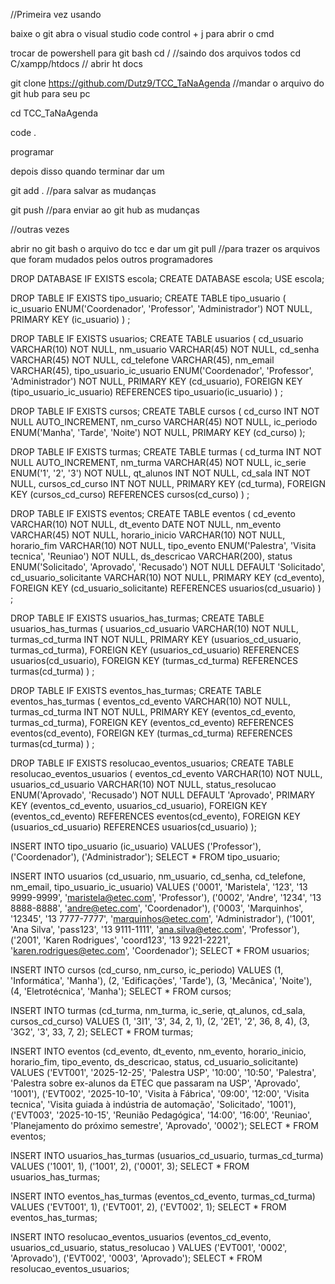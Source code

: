 //Primeira vez usando 

baixe o git
abra o visual studio code
control + j para abrir o cmd
 
trocar de powershell para git bash 
cd /
//saindo dos arquivos todos
cd C/xampp/htdocs
// abrir ht docs

git clone https://github.com/Dutz9/TCC_TaNaAgenda
//mandar o arquivo do git hub para seu pc

cd TCC_TaNaAgenda 

code .

programar

depois disso quando terminar dar um

git add . 
//para salvar as mudanças
 
git push 
//para enviar ao git hub as mudanças 

//outras vezes

abrir no git bash o arquivo do tcc
e dar um git pull 
//para trazer os arquivos que foram mudados pelos outros programadores




















DROP DATABASE IF EXISTS escola;
CREATE DATABASE escola;
USE escola;

DROP TABLE IF EXISTS tipo_usuario;
CREATE TABLE tipo_usuario (
    ic_usuario ENUM('Coordenador', 'Professor', 'Administrador') NOT NULL,
    PRIMARY KEY (ic_usuario)
) ;


DROP TABLE IF EXISTS usuarios;
CREATE TABLE usuarios (
    cd_usuario VARCHAR(10) NOT NULL,
    nm_usuario VARCHAR(45) NOT NULL,
    cd_senha VARCHAR(45) NOT NULL,
    cd_telefone VARCHAR(45),
    nm_email VARCHAR(45),
    tipo_usuario_ic_usuario ENUM('Coordenador', 'Professor', 'Administrador') NOT NULL,
    PRIMARY KEY (cd_usuario),
    FOREIGN KEY (tipo_usuario_ic_usuario) REFERENCES tipo_usuario(ic_usuario)
) ;


DROP TABLE IF EXISTS cursos;
CREATE TABLE cursos (
    cd_curso INT NOT NULL AUTO_INCREMENT,
    nm_curso VARCHAR(45) NOT NULL,
    ic_periodo ENUM('Manha', 'Tarde', 'Noite') NOT NULL,
    PRIMARY KEY (cd_curso)
);


DROP TABLE IF EXISTS turmas;
CREATE TABLE turmas (
    cd_turma INT NOT NULL AUTO_INCREMENT,
    nm_turma VARCHAR(45) NOT NULL,
    ic_serie ENUM('1', '2', '3') NOT NULL,
    qt_alunos INT NOT NULL,
    cd_sala INT NOT NULL,
    cursos_cd_curso INT NOT NULL,
    PRIMARY KEY (cd_turma),
    FOREIGN KEY (cursos_cd_curso) REFERENCES cursos(cd_curso)
) ;


DROP TABLE IF EXISTS eventos;
CREATE TABLE eventos (
    cd_evento VARCHAR(10) NOT NULL,
    dt_evento DATE NOT NULL,
    nm_evento VARCHAR(45) NOT NULL,
    horario_inicio VARCHAR(10) NOT NULL,
    horario_fim VARCHAR(10) NOT NULL,
    tipo_evento ENUM('Palestra', 'Visita tecnica', 'Reuniao') NOT NULL,
    ds_descricao VARCHAR(200),
    status ENUM('Solicitado', 'Aprovado', 'Recusado') NOT NULL DEFAULT 'Solicitado',
    cd_usuario_solicitante VARCHAR(10) NOT NULL,
    PRIMARY KEY (cd_evento),
    FOREIGN KEY (cd_usuario_solicitante) REFERENCES usuarios(cd_usuario)
) ;


DROP TABLE IF EXISTS usuarios_has_turmas;
CREATE TABLE usuarios_has_turmas (
    usuarios_cd_usuario VARCHAR(10) NOT NULL,
    turmas_cd_turma INT NOT NULL,
    PRIMARY KEY (usuarios_cd_usuario, turmas_cd_turma),
    FOREIGN KEY (usuarios_cd_usuario) REFERENCES usuarios(cd_usuario),
    FOREIGN KEY (turmas_cd_turma) REFERENCES turmas(cd_turma)
) ;



DROP TABLE IF EXISTS eventos_has_turmas;
CREATE TABLE eventos_has_turmas (
    eventos_cd_evento VARCHAR(10) NOT NULL,
    turmas_cd_turma INT NOT NULL,
    PRIMARY KEY (eventos_cd_evento, turmas_cd_turma),
    FOREIGN KEY (eventos_cd_evento) REFERENCES eventos(cd_evento),
    FOREIGN KEY (turmas_cd_turma) REFERENCES turmas(cd_turma)
) ;


DROP TABLE IF EXISTS resolucao_eventos_usuarios;
CREATE TABLE resolucao_eventos_usuarios (
    eventos_cd_evento VARCHAR(10) NOT NULL,
    usuarios_cd_usuario VARCHAR(10) NOT NULL,
    status_resolucao ENUM('Aprovado', 'Recusado') NOT NULL DEFAULT 'Aprovado',
    PRIMARY KEY (eventos_cd_evento, usuarios_cd_usuario),
    FOREIGN KEY (eventos_cd_evento) REFERENCES eventos(cd_evento),
    FOREIGN KEY (usuarios_cd_usuario) REFERENCES usuarios(cd_usuario)
);

INSERT INTO tipo_usuario (ic_usuario) VALUES 
('Professor'),
('Coordenador'),
('Administrador');
SELECT * FROM tipo_usuario;


INSERT INTO usuarios (cd_usuario, nm_usuario, cd_senha, cd_telefone, nm_email, tipo_usuario_ic_usuario) VALUES 
('0001', 'Maristela', '123', '13 9999-9999', 'maristela@etec.com', 'Professor'),
('0002', 'Andre', '1234', '13 8888-8888', 'andre@etec.com', 'Coordenador'),
('0003', 'Marquinhos', '12345', '13 7777-7777', 'marquinhos@etec.com', 'Administrador'),
('1001', 'Ana Silva', 'pass123', '13 9111-1111', 'ana.silva@etec.com', 'Professor'),
('2001', 'Karen Rodrigues', 'coord123', '13 9221-2221', 'karen.rodrigues@etec.com', 'Coordenador');
SELECT * FROM usuarios;




INSERT INTO cursos (cd_curso, nm_curso, ic_periodo) VALUES 
(1, 'Informática', 'Manha'),
(2, 'Edificações', 'Tarde'),
(3, 'Mecânica', 'Noite'),
(4, 'Eletrotécnica', 'Manha');
SELECT * FROM cursos;



INSERT INTO turmas (cd_turma, nm_turma, ic_serie, qt_alunos, cd_sala, cursos_cd_curso) VALUES 
(1, '3I1', '3', 34, 2, 1),
(2, '2E1', '2', 36, 8, 4),
(3, '3G2', '3', 33, 7, 2);
SELECT * FROM turmas;



INSERT INTO eventos (cd_evento, dt_evento, nm_evento, horario_inicio, horario_fim, tipo_evento, ds_descricao, status, cd_usuario_solicitante) VALUES 
('EVT001', '2025-12-25', 'Palestra USP', '10:00', '10:50', 'Palestra', 'Palestra sobre ex-alunos da ETEC que passaram na USP', 'Aprovado', '1001'),
('EVT002', '2025-10-10', 'Visita à Fábrica', '09:00', '12:00', 'Visita tecnica', 'Visita guiada à indústria de automação', 'Solicitado', '1001'),
('EVT003', '2025-10-15', 'Reunião Pedagógica', '14:00', '16:00', 'Reuniao', 'Planejamento do próximo semestre', 'Aprovado', '0002');
SELECT * FROM eventos;


INSERT INTO usuarios_has_turmas (usuarios_cd_usuario, turmas_cd_turma) VALUES 
('1001', 1), ('1001', 2), 
('0001', 3);
SELECT * FROM usuarios_has_turmas;

INSERT INTO eventos_has_turmas (eventos_cd_evento, turmas_cd_turma) VALUES 
('EVT001', 1), ('EVT001', 2), 
('EVT002', 1);
SELECT * FROM eventos_has_turmas;

INSERT INTO resolucao_eventos_usuarios (eventos_cd_evento, usuarios_cd_usuario, status_resolucao ) VALUES 
('EVT001', '0002', 'Aprovado'),
('EVT002', '0003', 'Aprovado');
SELECT * FROM resolucao_eventos_usuarios;

